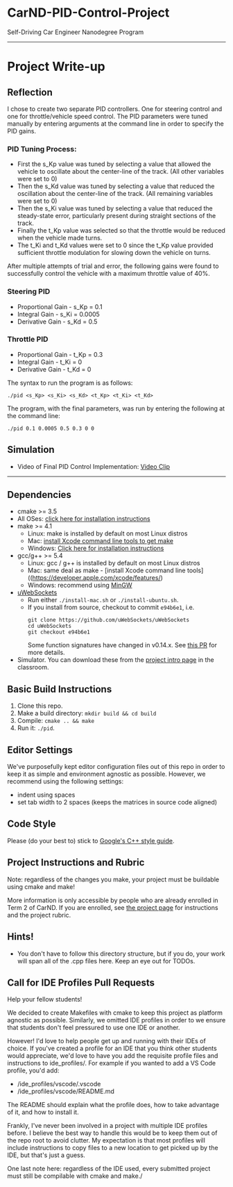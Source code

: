 # CarND-PID-Control-Project
Self-Driving Car Engineer Nanodegree Program

---

# Project Write-up

## Reflection

I chose to create two separate PID controllers. One for steering control and one for throttle/vehicle speed control.
The PID parameters were tuned manually by entering arguments at the command line in order to specify the PID gains.

### PID Tuning Process:
* First the s_Kp value was tuned by selecting a value that allowed the vehicle to oscillate about the center-line of the track. (All other variables were set to 0)
* Then the s_Kd value was tuned by selecting a value that reduced the oscillation about the center-line of the track. (All remaining variables were set to 0)
* Then the s_Ki value was tuned by selecting a value that reduced the steady-state error, particularly present during straight sections of the track.
* Finally the t_Kp value was selected so that the throttle would be reduced when the vehicle made turns.
* The t_Ki and t_Kd values were set to 0 since the t_Kp value provided sufficient throttle modulation for slowing down the vehicle on turns.


After multiple attempts of trial and error, the following gains were found to successfully control the vehicle with a maximum throttle value of 40%.

### Steering PID
* Proportional Gain - s_Kp = 0.1
* Integral Gain - s_Ki = 0.0005
* Derivative Gain - s_Kd = 0.5

### Throttle PID
* Proportional Gain - t_Kp = 0.3
* Integral Gain - t_Ki = 0
* Derivative Gain - t_Kd = 0

The syntax to run the program is as follows:

`./pid <s_Kp> <s_Ki> <s_Kd> <t_Kp> <t_Ki> <t_Kd>`

The program, with the final parameters, was run by entering the following at the command line:

 `./pid 0.1 0.0005 0.5 0.3 0 0`

## Simulation

* Video of Final PID Control Implementation: [Video Clip](https://youtu.be/ieKBPLncI5U)

---
## Dependencies

* cmake >= 3.5
 * All OSes: [click here for installation instructions](https://cmake.org/install/)
* make >= 4.1
  * Linux: make is installed by default on most Linux distros
  * Mac: [install Xcode command line tools to get make](https://developer.apple.com/xcode/features/)
  * Windows: [Click here for installation instructions](http://gnuwin32.sourceforge.net/packages/make.htm)
* gcc/g++ >= 5.4
  * Linux: gcc / g++ is installed by default on most Linux distros
  * Mac: same deal as make - [install Xcode command line tools]((https://developer.apple.com/xcode/features/)
  * Windows: recommend using [MinGW](http://www.mingw.org/)
* [uWebSockets](https://github.com/uWebSockets/uWebSockets)
  * Run either `./install-mac.sh` or `./install-ubuntu.sh`.
  * If you install from source, checkout to commit `e94b6e1`, i.e.
    ```
    git clone https://github.com/uWebSockets/uWebSockets
    cd uWebSockets
    git checkout e94b6e1
    ```
    Some function signatures have changed in v0.14.x. See [this PR](https://github.com/udacity/CarND-MPC-Project/pull/3) for more details.
* Simulator. You can download these from the [project intro page](https://github.com/udacity/self-driving-car-sim/releases) in the classroom.

## Basic Build Instructions

1. Clone this repo.
2. Make a build directory: `mkdir build && cd build`
3. Compile: `cmake .. && make`
4. Run it: `./pid`.

## Editor Settings

We've purposefully kept editor configuration files out of this repo in order to
keep it as simple and environment agnostic as possible. However, we recommend
using the following settings:

* indent using spaces
* set tab width to 2 spaces (keeps the matrices in source code aligned)

## Code Style

Please (do your best to) stick to [Google's C++ style guide](https://google.github.io/styleguide/cppguide.html).

## Project Instructions and Rubric

Note: regardless of the changes you make, your project must be buildable using
cmake and make!

More information is only accessible by people who are already enrolled in Term 2
of CarND. If you are enrolled, see [the project page](https://classroom.udacity.com/nanodegrees/nd013/parts/40f38239-66b6-46ec-ae68-03afd8a601c8/modules/f1820894-8322-4bb3-81aa-b26b3c6dcbaf/lessons/e8235395-22dd-4b87-88e0-d108c5e5bbf4/concepts/6a4d8d42-6a04-4aa6-b284-1697c0fd6562)
for instructions and the project rubric.

## Hints!

* You don't have to follow this directory structure, but if you do, your work
  will span all of the .cpp files here. Keep an eye out for TODOs.

## Call for IDE Profiles Pull Requests

Help your fellow students!

We decided to create Makefiles with cmake to keep this project as platform
agnostic as possible. Similarly, we omitted IDE profiles in order to we ensure
that students don't feel pressured to use one IDE or another.

However! I'd love to help people get up and running with their IDEs of choice.
If you've created a profile for an IDE that you think other students would
appreciate, we'd love to have you add the requisite profile files and
instructions to ide_profiles/. For example if you wanted to add a VS Code
profile, you'd add:

* /ide_profiles/vscode/.vscode
* /ide_profiles/vscode/README.md

The README should explain what the profile does, how to take advantage of it,
and how to install it.

Frankly, I've never been involved in a project with multiple IDE profiles
before. I believe the best way to handle this would be to keep them out of the
repo root to avoid clutter. My expectation is that most profiles will include
instructions to copy files to a new location to get picked up by the IDE, but
that's just a guess.

One last note here: regardless of the IDE used, every submitted project must
still be compilable with cmake and make./
